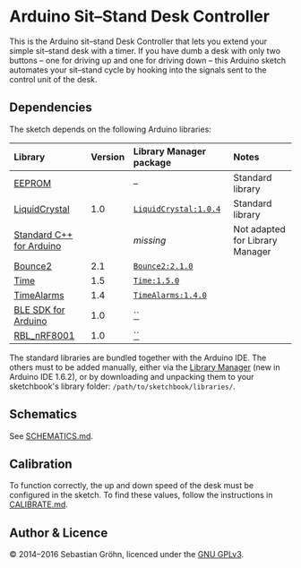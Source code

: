 # Arduino Sit–Stand Desk Controller

This is the Arduino sit–stand Desk Controller that lets you extend your simple sit–stand desk with a timer.
If you have dumb a desk with only two buttons – one for driving up and one for driving down – this Arduino
sketch automates your sit–stand cycle by hooking into the signals sent to the control unit of the desk.


## Dependencies

The sketch depends on the following Arduino libraries:

| Library                                                                    | Version | Library Manager package                                                                        | Notes                           |
|:---------------------------------------------------------------------------|:--------|:-----------------------------------------------------------------------------------------------|:--------------------------------|
| [EEPROM](https://www.arduino.cc/en/Reference/EEPROM)                       |         | –                                                                                              | Standard library                |
| [LiquidCrystal](https://www.arduino.cc/en/Reference/LiquidCrystal)         | 1.0     | [`LiquidCrystal:1.0.4`](https://github.com/arduino-libraries/LiquidCrystal/releases/tag/1.0.4) | Standard library                |
| [Standard C++ for Arduino](https://github.com/maniacbug/StandardCplusplus) |         | _missing_                                                                                      | Not adapted for Library Manager |
| [Bounce2](https://github.com/thomasfredericks/Bounce2)                     | 2.1     | [`Bounce2:2.1.0`](https://github.com/thomasfredericks/Bounce2/releases/tag/V2.1)               |
| [Time](http://www.pjrc.com/teensy/td_libs_Time.html)                       | 1.5     | [`Time:1.5.0`](https://github.com/PaulStoffregen/Time/releases/tag/v1.5)                       |
| [TimeAlarms](http://www.pjrc.com/teensy/td_libs_TimeAlarms.html)           | 1.4     | [`TimeAlarms:1.4.0`](https://github.com/PaulStoffregen/TimeAlarms/releases/tag/1.4.1)          |
| [BLE SDK for Arduino](https://github.com/Cheong2K/ble-sdk-arduino)         | 1.0     | [``]()               |
| [RBL_nRF8001](https://github.com/RedBearLab/nRF8001)                       | 1.0     | [``]()               |

The standard libraries are bundled together with the Arduino IDE. The others must to be added manually,
either via the [Library Manager](https://www.arduino.cc/en/Guide/Libraries#toc3) (new in Arduino IDE 1.6.2),
or by downloading and unpacking them to your sketchbook's library folder: `/path/to/sketchbook/libraries/`.


## Schematics

See [SCHEMATICS.md](SCHEMATICS.md).


## Calibration

To function correctly, the up and down speed of the desk must be configured in the sketch. To find these
values, follow the instructions in [CALIBRATE.md](CALIBRATE.md).


## Author & Licence

© 2014–2016 Sebastian Gröhn, licenced under the [GNU GPLv3](LICENCE.txt).
